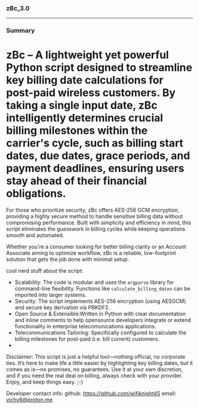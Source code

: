 
 ### zBc_3.0
---

### Summary

# zBc – A lightweight yet powerful Python script designed to streamline key billing date calculations for post-paid wireless customers. By taking a single input date, zBc intelligently determines crucial billing milestones within the carrier's cycle, such as billing start dates, due dates, grace periods, and payment deadlines, ensuring users stay ahead of their financial obligations.

For those who prioritize security, zBc offers AES-256 GCM encryption, providing a highly secure method to handle sensitive billing data without compromising performance. Built with simplicity and efficiency in mind, this script eliminates the guesswork in billing cycles while keeping operations smooth and automated.

Whether you're a consumer looking for better billing clarity or an Account Associate aiming to optimize workflow, zBc is a reliable, low-footprint solution that gets the job done with minimal setup.

cool nerd stuff about the script:
- Scalability: The code is modular and uses the `argparse` library for command-line flexibility. Functions like `calculate_billing_dates` can be imported into larger systems.
- Security: The script implements AES-256 encryption (using AESGCM) and secure key derivation via PBKDF2.
- Open Source & Extensible:Written in Python with clear documentation and inline comments to help opensource developers integrate or extend functionality in enterprise telecomunications applications. 
- Telecommunications Tailoring: Specifically configured to calculate the billing milestones for post-paid (i.e. bill current) customers.
- 
Disclaimer: This script is just a helpful tool—nothing official, no corporate ties. It’s here to make life a little easier by highlighting key billing dates, but it comes as is—no promises, no guarantees. Use it at your own discretion, and if you need the real deal on billing, always check with your provider. Enjoy, and keep things easy. ;-)

Developer contact info: 
github: https://github.com/wifiknight45
email: vichy6@proton.me



 
